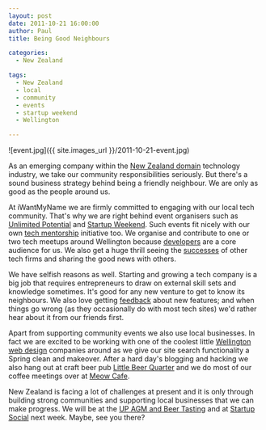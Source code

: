 ```yaml
---
layout: post
date: 2011-10-21 16:00:00
author: Paul
title: Being Good Neighbours

categories:
  - New Zealand

tags:
  - New Zealand
  - local
  - community
  - events
  - startup weekend
  - Wellington

---
```


![event.jpg]({{ site.images_url }}/2011-10-21-event.jpg)

As an emerging company within the [New Zealand domain](https://iwantmyname.co.nz/domains/co.nz-kiwi-domain-name-registration-for-new-zealand) technology industry, we take our community responsibilities seriously. But there's a sound business strategy behind being a friendly neighbour. We are only as good as the people around us.

At iWantMyName we are firmly committed to engaging with our local tech community. That's why we are right behind event organisers such as [Unlimited Potential](http://up.org.nz/) and [Startup Weekend](https://iwantmyname.com/blog/2011/09/iwantmyname-backs-startup-weekend.html). Such events fit nicely with our own [tech mentorship](http://archived.link/http://blog.ideegeo.com/2011/01/04/ideegeo-consult-sniffing-out-ideas/) initiative too. We organise and contribute to one or two tech meetups around Wellington because [developers](https://iwantmyname.co.nz/services/developer/) are a core audience for us. We also get a huge thrill seeing the [successes](https://iwantmyname.com/blog/2011/08/intuitionhq-gets-landing-pad-boost.html) of other tech firms and sharing the good news with others.

We have selfish reasons as well. Starting and growing a tech company is a big job that requires entrepreneurs to draw on external skill sets and knowledge sometimes. It's good for any new venture to get to know its neighbours. We also love getting [feedback](https://iwantmyname.co.nz/support) about new features; and when things go wrong (as they occasionally do with most tech sites) we'd rather hear about it from our friends first.

Apart from supporting community events we also use local businesses. In fact we are excited to be working with one of the coolest little [Wellington web design](http://www.bitbybit.io/) companies around as we give our site search functionality a Spring clean and makeover. After a hard day's blogging and hacking we also hang out at craft beer pub [Little Beer Quarter](http://littlebeerquarter.co.nz/) and we do most of our coffee meetings over at [Meow Cafe](http://www.welovemeow.co.nz/).

New Zealand is facing a lot of challenges at present and it is only 
through building strong communities and supporting local businesses that we can make progress. We will be at the [UP AGM and Beer Tasting](http://up.org.nz/events/up_agm_beer_tasting) and at [Startup Social](http://wellington.startupweekend.org/2011/10/13/startup-social-gets-creative-juices-flowing/) next week. Maybe, see you there?
